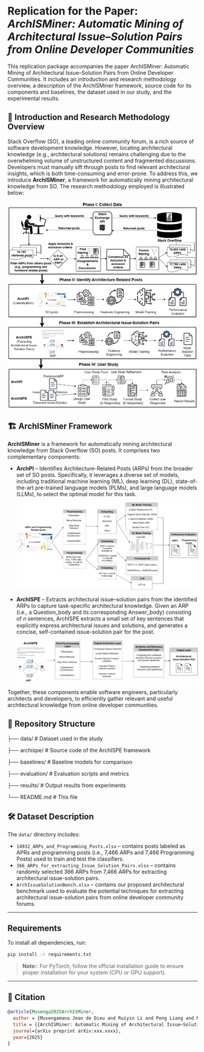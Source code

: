 # Replication for the Paper: *ArchISMiner: Automatic Mining of Architectural Issue–Solution Pairs from Online Developer Communities*

This replication package accompanies the paper ArchISMiner: Automatic Mining of Architectural Issue–Solution Pairs from Online Developer Communities.
It includes an introduction and research methodology overview, a description of the ArchISMiner framework, source code for its components and baselines, the dataset used in our study, and the experimental results.

## 🚨 Introduction and Research Methodology Overview

Stack Overflow (SO), a leading online community forum, is a rich source of software development knowledge. 
However, locating architectural knowledge (e.g., architectural solutions) remains challenging due to the overwhelming volume of unstructured content and fragmented discussions.
Developers must manually sift through posts to find relevant architectural insights, which is both time-consuming and error-prone. To address this, we introduce **ArchISMiner**, a framework for automatically mining architectural knowledge from SO. 
The research methodology employed is illustrated below:

![Overview of Research Methodology](images/OverviewOftheReseachMethod.png)

## 🏗️ ArchISMiner Framework

**ArchISMiner** is a framework for automatically mining architectural knowledge from Stack Overflow (SO) posts. It comprises two complementary components:

- **ArchPI** – Identifies Architecture-Related Posts (ARPs) from the broader set of SO posts. Specifically, it leverages a diverse set of models, including traditional machine learning (ML), deep learning (DL), state-of-the-art pre-trained language models (PLMs), and large language models (LLMs), to select the optimal model for this task.

  ![ARPs Identification Component](images/ARPs_Indetification_Component.png)

- **ArchISPE** – Extracts architectural issue–solution pairs from the identified ARPs to capture task-specific architectural knowledge. Given an ARP (i.e., a Question_body and its corresponding Answer_body) consisting of 𝑛 sentences, ArchISPE extracts a small set of key sentences that explicitly express architectural issues and solutions, and generates a concise, self-contained issue-solution pair for the post.

  ![ArchISPE Component](images/ArchISPE_Component.png)

Together, these components enable software engineers, particularly architects and developers, to efficiently gather relevant and useful architectural knowledge from online developer communities.

## 📁 Repository Structure

├── data/ # Dataset used in the study

├── archispe/ # Source code of the ArchISPE framework

├── baselines/ # Baseline models for comparison

├── evaluation/ # Evaluation scripts and metrics

├── results/ # Output results from experiments

└── README.md # This file


## 🛠️ Dataset Description

The `data/` directory includes:
- `14932_ARPs_and_Programming_Posts.xlsx` – contains posts labeled as APRs and programming posts (i.e., 7,466 ARPs and 7,466 Programming Posts) used to train and test the classifiers. 
- `366_ARPs_for_extracting_Issue_Solution_Pairs.xlsx` – contains randomly selected 366 ARPs from 7,466 ARPs for extracting architectural issue-solution pairs.
- `ArchIssueSolutionBench.xlsx` – contains our proposed architectural benchmark used to evaluate the potential techniques for extracting architectural issue-solution pairs from online developer community forums. 

---
## Requirements

To install all dependencies, run:

```bash
pip install -r requirements.txt
```
> **Note:**: For PyTorch, follow the official installation guide to ensure proper installation for your system (CPU or GPU support).


---
## 📝 Citation

```bibtex
@article{Musenga2025ArchISMiner,
  author = {Musengamana Jean de Dieu and Ruiyin Li and Peng Liang and Mojtaba Shahin and Muhammad Waseem and Zengyang Li and Bangchao Wang and Arif Ali Khan and Mst Shamima Aktar},
  title = {{ArchISMiner: Automatic Mining of Architectural Issue–Solution Pairs from Online Developer Communities}},
  journal={arXiv preprint arXiv:xxx.xxxx},
  year={2025}
}
```
